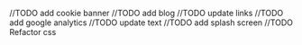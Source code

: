 //TODO add cookie banner
//TODO add blog
//TODO update links
//TODO add google analytics
//TODO update text
//TODO add splash screen
//TODO Refactor css

